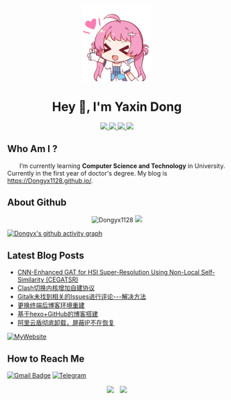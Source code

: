 <div align="center">
    <img width="160" src="/icon.png" alt="logo">

# Hey 👋, I'm Yaxin Dong

</div>

<p align="center">
    <a title="Github Total Stars" target="_blank" href="https://github.com/Dongyx1128">
        <img src="https://img.shields.io/github/stars/Dongyx1128.svg?logo=star&label=Total%20Stars&color=success" />
    </a>
    <a title="Github Followers" target="_blank" href="https://github.com/Dongyx1128">
        <img src="https://img.shields.io/badge/dynamic/json?label=GitHub&suffix=%20followers&query=%24.data.totalSubs&url=https%3A%2F%2Fapi.spencerwoo.com%2Fsubstats%2F%3Fsource%3Dgithub%26queryKey%3DDongyx1128&color=blue&logo=github&longCache=true" />
    </a>
    <a title="Github Visitors" target="_blank" href="https://github.com/Dongyx1128">
        <img src="https://komarev.com/ghpvc/?username=Dongyx1128&label=Total%20Views&color=FF6699&style=flat" />
    </a>
    <a title="My Blog Site" target="_blank" href="https://Dongyx1128.github.io/">
        <img src="https://img.shields.io/badge/%E5%8D%9A%E5%AE%A2%20(blog)-Dongyx1128.github.io-orange" />
    </a>
</p>


## Who Am I ?

&emsp;&emsp;I’m currently learning **Computer Science and Technology** in University. Currently in the first year of doctor's degree. My blog is https://Dongyx1128.github.io/.

## About Github

<!-- GitHub数据统计 -->

<div align="center">
  <img height="160px" src="https://github-readme-stats.vercel.app/api?username=Dongyx1128&show_icons=true&hide_title=false&locale=en&theme=buefy&count_private=true&include_all_commits=true" alt="Dongyx1128" />
  <img height="160px" src="https://github-readme-stats.vercel.app/api/top-langs/?username=Dongyx1128&hide_title=false&hide_border=false&layout=compact&langs_count=6&theme=buefy" />
</div>

[![Dongyx's github activity graph](https://github-readme-activity-graph.vercel.app/graph?username=Dongyx1128&theme=minimal&area=true&hide_border=true)](https://github.com/ashutosh00710/github-readme-activity-graph)

## Latest Blog Posts

<!-- BLOG-POST-LIST:START -->
- [CNN-Enhanced GAT for HSI Super-Resolution Using Non-Local Self-Similarity (CEGATSR)](https://10181128.xyz/2022/07/22/CEGATSR/)
- [Clash切换内核增加自建协议](https://10181128.xyz/2023/02/22/Clash%E5%88%87%E6%8D%A2%E5%86%85%E6%A0%B8%EF%BC%8C%E5%A2%9E%E5%8A%A0%E5%A4%9A%E7%A7%8D%E8%87%AA%E5%BB%BA%E5%8D%8F%E8%AE%AE/)
- [Gitalk未找到相关的Issues进行评论---解决方法](https://10181128.xyz/2022/05/07/gitalk/)
- [更换终端后博客环境重建](https://10181128.xyz/2022/05/07/%E6%9B%B4%E6%8D%A2%E7%BB%88%E7%AB%AF%E5%90%8E%E5%8D%9A%E5%AE%A2%E7%8E%AF%E5%A2%83%E9%87%8D%E5%BB%BA/)
- [基于hexo+GitHub的博客搭建](https://10181128.xyz/2020/10/06/%E5%8D%9A%E5%AE%A2%E6%90%AD%E5%BB%BA%E4%B8%8E%E7%BC%96%E8%BE%91/)
- [阿里云盾彻底卸载，屏蔽IP不在恢复](https://10181128.xyz/2020/10/06/%E9%98%BF%E9%87%8C%E4%BA%91%E7%9B%BE%E5%BD%BB%E5%BA%95%E5%8D%B8%E8%BD%BD%EF%BC%8C%E5%B1%8F%E8%94%BDIP%E4%B8%8D%E5%86%8D%E6%81%A2%E5%A4%8D/)
<!-- BLOG-POST-LIST:END -->
[![MyWebsite](https://img.shields.io/badge/website-000000?style=for-the-badge&logo=About.me&logoColor=white)](https://10181128.xyz/)

## How to Reach Me

[![Gmail Badge](https://img.shields.io/badge/Gmail-D14836?style=for-the-badge&logo=gmail&logoColor=white=mailto:dongyx1128@163.com)](mailto:dongyx1128@163.com)
[![Telegram](https://img.shields.io/badge/Telegram-2CA5E0?style=for-the-badge&logo=telegram&logoColor=white)](https://t.me/dyx1128)

<p align="center">
    <img align="center" src="https://img.shields.io/badge/Made%20with-Markdown-FF9494.svg" />&emsp;<img align="center" src="https://img.shields.io/badge/Ask%20me-Anything-769FCD.svg" />
</p>
